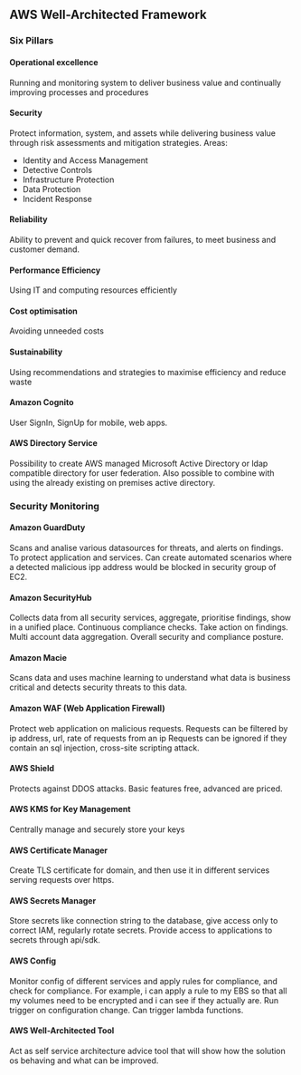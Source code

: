
## AWS Well-Architected Framework

### Six Pillars

#### Operational excellence

Running and monitoring system to deliver business value and continually improving processes and procedures

#### Security

Protect information, system, and assets while delivering business value through risk assessments and mitigation strategies.
Areas:
* Identity and Access Management
* Detective Controls
* Infrastructure Protection
* Data Protection
* Incident Response

#### Reliability

Ability to prevent and quick recover from failures, to meet business and customer demand.

#### Performance Efficiency

Using IT and computing resources efficiently

#### Cost optimisation

Avoiding unneeded costs

#### Sustainability

Using recommendations and strategies to maximise efficiency and reduce waste 


#### Amazon Cognito

User SignIn, SignUp for mobile, web apps.

#### AWS Directory Service

Possibility to create AWS managed Microsoft Active Directory or ldap compatible directory for user federation. Also possible to combine with using the already existing on premises active directory. 

### Security Monitoring

#### Amazon GuardDuty

Scans and analise various datasources for threats, and alerts on findings.
To protect application and services.
Can create automated scenarios where a detected malicious ipp address would be blocked in security group of EC2.

#### Amazon SecurityHub

Collects data from all security services, aggregate, prioritise findings, show in a unified place.
Continuous compliance checks.
Take action on findings.
Multi account data aggregation.
Overall security and compliance posture.

#### Amazon Macie

Scans data and uses machine learning to understand what data is business critical and detects security threats to this data.

#### Amazon WAF (Web Application Firewall)

Protect web application on malicious requests. 
Requests can be filtered by ip address, url, rate of requests from an ip
Requests can be ignored if they contain an sql injection, cross-site scripting attack.

#### AWS Shield

Protects against DDOS attacks. Basic features free, advanced are priced.

#### AWS KMS for Key Management

Centrally manage and securely store your keys

#### AWS Certificate Manager

Create TLS certificate for domain, and then use it in different services serving requests over https.

#### AWS Secrets Manager

Store secrets like connection string to the database, give access only to correct IAM, regularly rotate secrets. Provide access to applications to secrets through api/sdk.

#### AWS Config

Monitor config of different services and apply rules for compliance, and check for compliance. For example, i can apply a rule to my EBS so that all my volumes need to be encrypted and i can see if they actually are.
Run trigger on configuration change. Can trigger lambda functions.

#### AWS Well-Architected Tool

Act as self service architecture advice tool that will show how the solution os behaving and what can be improved.
